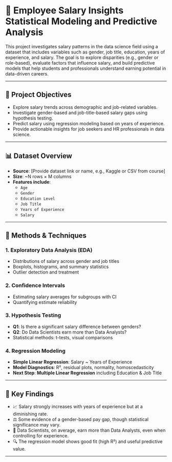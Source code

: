 # 💼 Employee Salary Insights Statistical Modeling and Predictive Analysis

This project investigates salary patterns in the data science field using a dataset that includes variables such as gender, job title, education, years of experience, and salary. The goal is to explore disparities (e.g., gender or role-based), evaluate factors that influence salary, and build predictive models that help students and professionals understand earning potential in data-driven careers.

---

## 🎯 Project Objectives

- Explore salary trends across demographic and job-related variables.
- Investigate gender-based and job-title-based salary gaps using hypothesis testing.
- Predict salary using regression modeling based on years of experience.
- Provide actionable insights for job seekers and HR professionals in data science.

---

## 📊 Dataset Overview

- **Source**: [Provide dataset link or name, e.g., Kaggle or CSV from course]
- **Size**: ~N rows × M columns
- **Features include**:
  - `Age`
  - `Gender`
  - `Education Level`
  - `Job Title`
  - `Years of Experience`
  - `Salary`

---

## 🧪 Methods & Techniques

### 1. **Exploratory Data Analysis (EDA)**
- Distributions of salary across gender and job titles
- Boxplots, histograms, and summary statistics
- Outlier detection and treatment

### 2. **Confidence Intervals**
- Estimating salary averages for subgroups with CI
- Quantifying estimate reliability

### 3. **Hypothesis Testing**
- **Q1**: Is there a significant salary difference between genders?
- **Q2**: Do Data Scientists earn more than Data Analysts?
- Statistical methods: t-tests, visual comparisons

### 4. **Regression Modeling**
- **Simple Linear Regression**: Salary ~ Years of Experience
- **Model Diagnostics**: R², residual plots, normality, homoscedasticity
- **Next Step**: **Multiple Linear Regression** including Education & Job Title

---

## 🧠 Key Findings

- 📈 Salary strongly increases with years of experience but at a diminishing rate.
- ⚖️ Some evidence of a gender-based pay gap, though statistical significance may vary.
- 🧪 Data Scientists, on average, earn more than Data Analysts, even when controlling for experience.
- 🔍 The regression model shows good fit (high R²) and useful predictive value.

---



